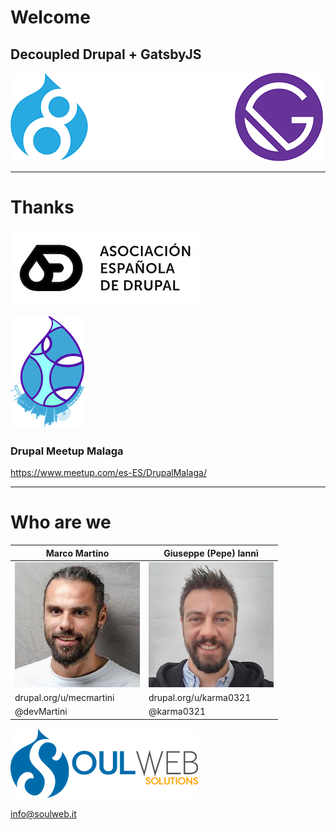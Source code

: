 # Welcome
## Decoupled Drupal + GatsbyJS
![Drupal + GatsbyJS](./drupal-gatsby-u.png)


---

# Thanks

![AED logo](./aed_logo.jpg)

![Logo Drupal Meetup Malaga](./drupal-meetup-malaga-logo.png)
### Drupal Meetup Malaga  
https://www.meetup.com/es-ES/DrupalMalaga/

---

# Who are we
|  Marco Martino |  Giuseppe (Pepe) Iannì |
| ----- | ----- |
|![Marco Martino](./marco.jpg) | ![Giuseppe Iannì](./pepe.jpeg)|
| drupal.org/u/mecmartini | drupal.org/u/karma0321 |
| @devMartini | @karma0321 |
![Soulweb Solutions Logo](./soulweb-logo-horiz.png)

[info@soulweb.it](mailto:info@soulweb.it)
